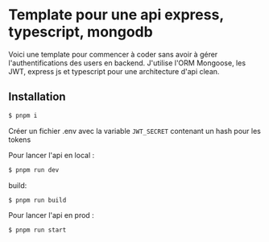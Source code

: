 # Template pour une api express, typescript, mongodb

Voici une template pour commencer à coder sans avoir à gérer l'authentifications des users en backend.
J'utilise l'ORM Mongoose, les JWT, express js et typescript pour une architecture d'api clean.

## Installation

```bash
$ pnpm i
```

Créer un fichier .env avec la variable `JWT_SECRET` contenant un hash pour les tokens

Pour lancer l'api en local :

```bash
$ pnpm run dev
```

build:

```bash
$ pnpm run build
```

Pour lancer l'api en prod :

```bash
$ pnpm run start
```
